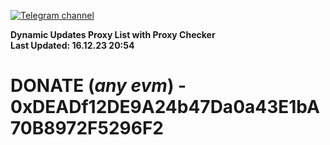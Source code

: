 [![Telegram channel](https://img.shields.io/endpoint?url=https://runkit.io/damiankrawczyk/telegram-badge/branches/master?url=https://t.me/n4z4v0d)](https://t.me/n4z4v0d) 

**Dynamic Updates Proxy List with Proxy Checker**  
**Last Updated: 16.12.23 20:54**

# DONATE (_any evm_) - 0xDEADf12DE9A24b47Da0a43E1bA70B8972F5296F2
